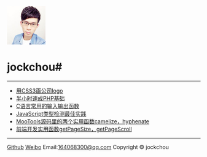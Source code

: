 <p><img class="logo" src="./img/logo.jpg" alt="jockchou"></p>

# jockchou#

----------

- [用CSS3画公司logo][6]
- [半小时速成PHP基础][5]
- [C语言常用的输入输出函数][4]
- [JavaScript类型检测最佳实践][3]
- [MooTools源码里的两个实用函数camelize，hyphenate][2]
- [前端开发实用函数getPageSize，getPageScroll][1]



----------
[Github](https://github.com/jockchou "Github") 
[Weibo](http://weibo.com/u/2558456121 "weibo") 
Email:164068300@qq.com 
Copyright © jockchou 


[1]: ./blog/20150601.md
[2]: ./blog/20150602.md
[3]: ./blog/20150603.md
[4]: ./blog/20150604.md
[5]: ./blog/20150605.md
[6]: ./blog/20150606.md